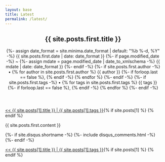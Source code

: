 ```yaml
---
layout: base
title: Latest
permalink: /latest/
---
```

<article class="post h-entry" itemscope itemtype="http://schema.org/BlogPosting">

  <header class="post-header">
    <h1 class="post-title p-name" itemprop="name headline">{{ site.posts.first.title }}</h1>
    <p class="post-meta">
      {%- assign date_format = site.minima.date_format | default: "%b %-d, %Y" -%}
      <time class="dt-published" datetime="{{ site.posts.first.date | date_to_xmlschema }}" itemprop="datePublished">
        {{ site.posts.first.date | date: date_format }}
      </time>
      {%- if page.modified_date -%}
        ~ 
        {%- assign mdate = page.modified_date | date_to_xmlschema -%}
        <time class="dt-modified" datetime="{{ mdate }}" itemprop="dateModified">
          {{ mdate | date: date_format }}
        </time>
      {%- endif -%}
      {%- if site.posts.first.author -%}
        • {% for author in site.posts.first.author %}
          <span itemprop="author" itemscope itemtype="http://schema.org/Person">
            <span class="p-author h-card" itemprop="name">{{ author }}</span></span>
            {%- if forloop.last == false %}, {% endif -%}
        {% endfor %}
      {%- endif -%}
      {%- if site.posts.first.tags -%}
          • {% for tags in site.posts.first.tags %}
            <span itemprop="tags" itemscope itemtype="http://schema.org/meta">
              <span class="p-tags h-card" itemprop="tagList">{{ tags }}</span></span>
              {%- if forloop.last == false %}, {% endif -%}
          {% endfor %}
        {%- endif -%}</p>
  </header>

  {% if site.posts[1] %}
    <a href="{{ site.url | append: site.posts[1].url }}" style="text-align:left;float:left;">
      &#60;&#60; {{ site.posts[1].title }} | {{ site.posts[1].tags }}
    </a>
  {% endif %}
  
  <div class="post-content e-content" itemprop="articleBody">
    {{ site.posts.first.content }}
  </div>

  {%- if site.disqus.shortname -%}
    {%- include disqus_comments.html -%}
  {%- endif -%}

  {% if site.posts[1] %}
    <a href="{{ site.url | append: site.posts[1].url }}" style="text-align:left;float:left;">
      &#60;&#60; {{ site.posts[1].title }} | {{ site.posts[1].tags }}
    </a>
  {% endif %}
    
</article>
